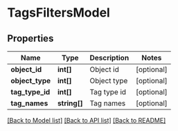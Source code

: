# TagsFiltersModel

## Properties
Name | Type | Description | Notes
------------ | ------------- | ------------- | -------------
**object_id** | **int[]** | Object id | [optional] 
**object_type** | **int[]** | Object type | [optional] 
**tag_type_id** | **int[]** | Tag type id | [optional] 
**tag_names** | **string[]** | Tag names | [optional] 

[[Back to Model list]](../README.md#documentation-for-models) [[Back to API list]](../README.md#documentation-for-api-endpoints) [[Back to README]](../README.md)


